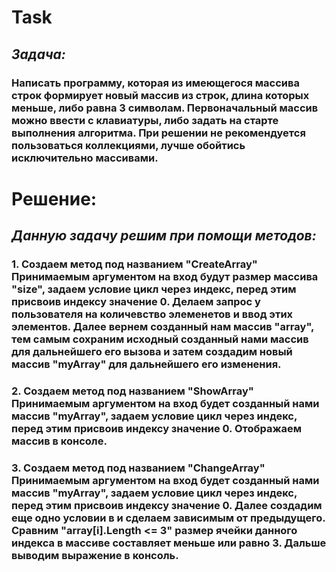 # **Task**
## *Задача:* 
### Написать программу, которая из имеющегося массива строк формирует новый массив из строк, длина которых меньше, либо равна 3 символам. Первоначальный массив можно ввести с клавиатуры, либо задать на старте выполнения алгоритма. При решении не рекомендуется пользоваться коллекциями, лучше обойтись исключительно массивами.

# Решение:
## *Данную задачу решим при помощи методов:*
### 1. Создаем метод под названием "**CreateArray**" Принимаемым аргументом на вход будут размер массива  "**size**", задаем условие цикл через индекс, перед этим присвоив индексу значение 0. Делаем запрос у пользователя на количевство элеменетов и ввод этих элементов. Далее вернем созданный нам массив "**array**", тем самым сохраним исходный созданный нами массив для дальнейшего его вызова и затем создадим новый массив "**myArray**" для дальнейшего его изменения.

### 2. Создаем метод под названием "**ShowArray**" Принимаемым аргументом на вход будет созданный нами массив  "**myArray**", задаем условие цикл через индекс, перед этим присвоив индексу значение 0. Отображаем массив в консоле.

### 3. Создаем метод под названием "**ChangeArray**" Принимаемым аргументом на вход будет созданный нами массив  "**myArray**", задаем условие цикл через индекс, перед этим присвоив индексу значение 0. Далее создадим еще одно условии в и сделаем зависимым от предыдущего. Сравним "**array[i].Length <= 3**" размер ячейки данного индекса в массиве составляет меньше или равно 3. Дальше выводим выражение в консоль.